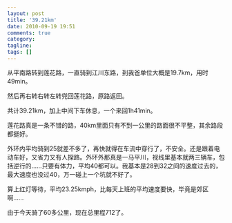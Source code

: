 ```yaml
---
layout: post
title: '39.21km'
date: 2010-09-19 19:51
comments: true
category: 
tagline: 
tags: []
---
```

    

从平南路转到莲花路，一直骑到江川东路，到我爸单位大概是19.7km，用时49min。

 

然后再右转右转左转兜回莲花路，原路返回。

 

共计39.21km，加上中间下车休息，一个来回1h41min。

 

 

莲花路真是一条不错的路，40km里面只有不到一公里的路面很不平整，其余路段都挺好。

 

外环内平均骑到25就差不多了，再快就得在车流中穿行了，不安全。还是跟着电动车好，又省力又有人探路。外环外那真是一马平川，视线里基本就两三辆车，包括逆行的……只要有体力，平均40都可以。我基本是28到32之间的速度过去的，最大速度也没过40，万一碰上一个坑就不好了。

 

算上红灯等待，平均23.25kmph，比每天上班的平均速度要快，毕竟是郊区啊……

 

 

由于今天骑了60多公里，现在总里程712了。
